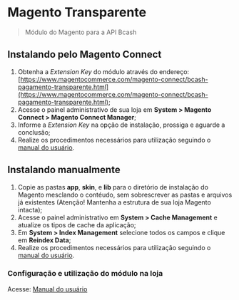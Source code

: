 # Magento Transparente
> Módulo do Magento para a API Bcash

## Instalando pelo Magento Connect
1. Obtenha a *Extension Key* do módulo através do endereço: [https://www.magentocommerce.com/magento-connect/bcash-pagamento-transparente.html](https://www.magentocommerce.com/magento-connect/bcash-pagamento-transparente.html);
2. Acesse o painel administrativo de sua loja em **System > Magento Connect > Magento Connect Manager**;
3. Informe a *Extension Key* na opção de instalação, prossiga e aguarde a conclusão;
4. Realize os procedimentos necessários para utilização seguindo o [manual do usuário](doc/manual-de-instalacao-bcash-magento-transparente.pdf).

## Instalando manualmente

1. Copie as pastas **app**, **skin**, e **lib** para o diretório de instalação do Magento mesclando o contéudo, sem sobrescrever as pastas e arquivos já existentes (Atenção! Mantenha a estrutura de sua loja Magento intacta);
2. Acesse o painel administrativo em **System > Cache Management** e atualize os tipos de cache da aplicação;
3. Em **System > Index Management** selecione todos os campos e clique em **Reindex Data**;
4. Realize os procedimentos necessários para utilização seguindo o [manual do usuário](doc/manual-de-instalacao-bcash-magento-transparente.pdf).


### Configuração e utilização do módulo na loja

Acesse: [Manual do usuário](doc/manual-de-instalacao-bcash-magento-transparente.pdf)
